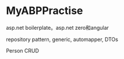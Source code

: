 # MyABPPractise
asp.net boilerplate。asp.net zero和angular

repository pattern, generic, automapper, DTOs

Person CRUD
